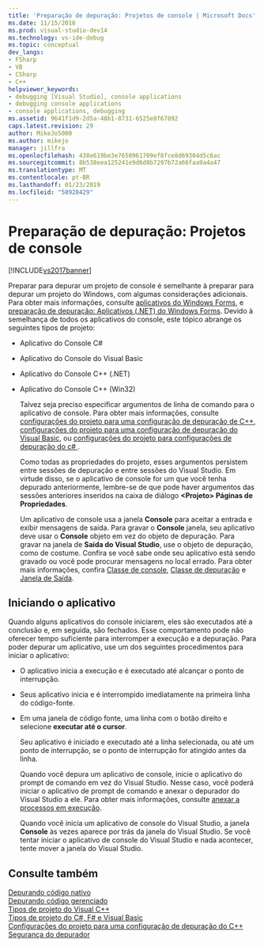 ```yaml
---
title: 'Preparação de depuração: Projetos de console | Microsoft Docs'
ms.date: 11/15/2016
ms.prod: visual-studio-dev14
ms.technology: vs-ide-debug
ms.topic: conceptual
dev_langs:
- FSharp
- VB
- CSharp
- C++
helpviewer_keywords:
- debugging [Visual Studio], console applications
- debugging console applications
- console applications, debugging
ms.assetid: 9641f1d9-2d5a-48b1-8731-6525e8f67892
caps.latest.revision: 29
author: MikeJo5000
ms.author: mikejo
manager: jillfra
ms.openlocfilehash: 438e619be3e7650961709ef8fce8d69304d5c6ac
ms.sourcegitcommit: 8b538eea125241e9d6d8b7297b72a66faa9a4a47
ms.translationtype: MT
ms.contentlocale: pt-BR
ms.lasthandoff: 01/23/2019
ms.locfileid: "58928429"
---
```

# <a name="debugging-preparation-console-projects"></a>Preparação de depuração: Projetos de console
[!INCLUDE[vs2017banner](../includes/vs2017banner.md)]

Preparar para depurar um projeto de console é semelhante à preparar para depurar um projeto do Windows, com algumas considerações adicionais. Para obter mais informações, consulte [aplicativos do Windows Forms](../debugger/debugging-preparation-windows-forms-applications.md), e [preparação de depuração: Aplicativos (.NET) do Windows Forms](http://msdn.microsoft.com/a8bc54de-41a3-464d-9a12-db9bdcbc1ad5). Devido à semelhança de todos os aplicativos do console, este tópico abrange os seguintes tipos de projeto:  
  
- Aplicativo do Console C#  
  
- Aplicativo do Console do Visual Basic  
  
- Aplicativo do Console C++ (.NET)  
  
- Aplicativo do Console C++ (Win32)  
  
  Talvez seja preciso especificar argumentos de linha de comando para o aplicativo de console. Para obter mais informações, consulte [configurações do projeto para uma configuração de depuração de C++](../debugger/project-settings-for-a-cpp-debug-configuration.md), [configurações do projeto para uma configuração de depuração do Visual Basic](../debugger/project-settings-for-a-visual-basic-debug-configuration.md), ou [configurações do projeto para configurações de depuração do c# ](../debugger/project-settings-for-csharp-debug-configurations.md).  
  
  Como todas as propriedades do projeto, esses argumentos persistem entre sessões de depuração e entre sessões do Visual Studio. Em virtude disso, se o aplicativo de console for um que você tenha depurado anteriormente, lembre-se de que pode haver argumentos das sessões anteriores inseridos na caixa de diálogo **\<Projeto> Páginas de Propriedades**.  
  
  Um aplicativo de console usa a janela **Console** para aceitar a entrada e exibir mensagens de saída. Para gravar o **Console** janela, seu aplicativo deve usar o **Console** objeto em vez do objeto de depuração. Para gravar na janela de **Saída do Visual Studio**, use o objeto de depuração, como de costume. Confira se você sabe onde seu aplicativo está sendo gravado ou você pode procurar mensagens no local errado. Para obter mais informações, confira [Classe de console](https://msdn.microsoft.com/library/system.console.aspx), [Classe de depuração](https://msdn.microsoft.com/library/system.diagnostics.debug.aspx) e [Janela de Saída](../ide/reference/output-window.md).  
  
## <a name="starting-the-application"></a>Iniciando o aplicativo  
 Quando alguns aplicativos do console iniciarem, eles são executados até a conclusão e, em seguida, são fechados. Esse comportamento pode não oferecer tempo suficiente para interromper a execução e a depuração. Para poder depurar um aplicativo, use um dos seguintes procedimentos para iniciar o aplicativo:  
  
- O aplicativo inicia a execução e é executado até alcançar o ponto de interrupção.  
  
- Seus aplicativo inicia e é interrompido imediatamente na primeira linha do código-fonte.  
  
- Em uma janela de código fonte, uma linha com o botão direito e selecione **executar até o cursor**.  
  
   Seu aplicativo é iniciado e executado até a linha selecionada, ou até um ponto de interrupção, se o ponto de interrupção for atingido antes da linha.  
  
  Quando você depura um aplicativo de console, inicie o aplicativo do prompt de comando em vez do Visual Studio. Nesse caso, você poderá iniciar o aplicativo de prompt de comando e anexar o depurador do Visual Studio a ele. Para obter mais informações, consulte [anexar a processos em execução](../debugger/attach-to-running-processes-with-the-visual-studio-debugger.md).  
  
  Quando você inicia um aplicativo de console do Visual Studio, a janela **Console** às vezes aparece por trás da janela do Visual Studio. Se você tentar iniciar o aplicativo de console do Visual Studio e nada acontecer, tente mover a janela do Visual Studio.  
  
## <a name="see-also"></a>Consulte também  
 [Depurando código nativo](../debugger/debugging-native-code.md)   
 [Depurando código gerenciado](../debugger/debugging-managed-code.md)   
 [Tipos de projeto do Visual C++](../debugger/debugging-preparation-visual-cpp-project-types.md)   
 [Tipos de projeto do C#, F# e Visual Basic](../debugger/debugging-preparation-csharp-f-hash-and-visual-basic-project-types.md)   
 [Configurações do projeto para uma configuração de depuração do C++](../debugger/project-settings-for-a-cpp-debug-configuration.md)   
 [Segurança do depurador](../debugger/debugger-security.md)
